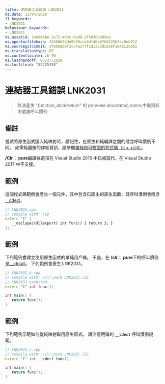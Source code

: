 ```yaml
---
title: 連結器工具錯誤 LNK2031
ms.date: 11/04/2016
f1_keywords:
- LNK2031
helpviewer_keywords:
- LNK2031
ms.assetid: 18ed4b6e-3e75-443c-bbd8-2f6030dc89ee
ms.openlocfilehash: 326886f8de8b59cce9df46eb7b0325b7cc9eb9f2
ms.sourcegitcommit: 1f009ab0f2cc4a177f2d1353d5a38f164612bdb1
ms.translationtype: MT
ms.contentlocale: zh-TW
ms.lasthandoff: 07/27/2020
ms.locfileid: "87225198"
---
```

# <a name="linker-tools-error-lnk2031"></a>連結器工具錯誤 LNK2031

> 無法產生 "*function_declaration*" 的 p/invoke *decorated_name*;中繼資料中遺漏呼叫慣例

## <a name="remarks"></a>備註

嘗試將原生函式匯入純映射時，請記住，在原生和純編譯之間的隱含呼叫慣例不同。 如需純圖像的詳細資訊，請參閱[單純和可驗證的程式碼（c + +/cli）](../../dotnet/pure-and-verifiable-code-cpp-cli.md)。

**/Clr： pure**編譯器選項在 Visual Studio 2015 中已被取代，在 Visual Studio 2017 中不支援。

## <a name="example"></a>範例

這個程式碼範例會產生一個元件，其中包含已匯出的原生函數，其呼叫慣例會隱含[__cdecl](../../cpp/cdecl.md)。

```cpp
// LNK2031.cpp
// compile with: /LD
extern "C" {
   __declspec(dllexport) int func() { return 3; }
};
```

## <a name="example"></a>範例

下列範例會建立使用原生函式的單純用戶端。 不過，在 **/clr： pure**下的呼叫慣例是[__clrcall](../../cpp/clrcall.md)。 下列範例會產生 LNK2031。

```cpp
// LNK2031_b.cpp
// compile with: /clr:pure LNK2031.lib
// LNK2031 expected
extern "C" int func();

int main() {
   return func();
}
```

## <a name="example"></a>範例

下列範例示範如何從純映射取用原生函式。 請注意明確的 **`__cdecl`** 呼叫慣例規範。

```cpp
// LNK2031_c.cpp
// compile with: /clr:pure LNK2031.lib
extern "C" int __cdecl func();

int main() {
   return func();
}
```

